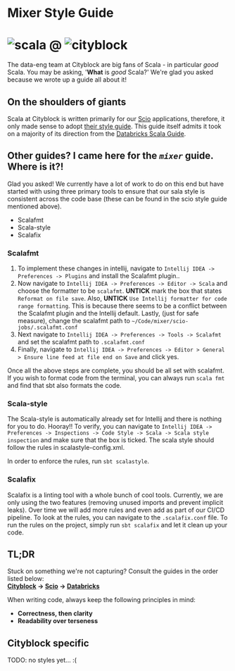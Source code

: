 # Mixer Style Guide    
# ![scala](https://cdn6.aptoide.com/imgs/3/a/b/3abf4156173ca399f0bd8efad83d60b4_icon.png?w=128) @ ![cityblock](https://miro.medium.com/fit/c/128/128/1*ZjCEu2MDmMZ8GdA9UIDxvw.png)



The data-eng team at Cityblock are big fans of Scala - in particular _good_ Scala.
You may be asking, '**What** is _good_ Scala?' We're glad you asked because we wrote up a guide all about it!

## On the shoulders of giants
Scala at Cityblock is written primarily for our [Scio](https://spotify.github.io/scio/) applications, therefore, it only made sense to adopt [their style guide](https://github.com/spotify/scio/wiki/Style-Guide).
This guide itself admits it took on a majority of its direction from the [Databricks Scala Guide](https://github.com/databricks/scala-style-guide).


## Other guides? I came here for the _`mixer`_ guide. Where is it?!

Glad you asked! We currently have a lot of work to do on this end but have started with using three primary tools to ensure that our sala
style is consistent across the code base (these can be found in the scio style guide mentioned above).

- Scalafmt
- Scala-style
- Scalafix

### Scalafmt

1. To implement these changes in intellij, navigate to `Intellij IDEA -> Preferences -> Plugins` and install the Scalafmt plugin.. 
1. Now navigate to `Intellij IDEA -> Preferences -> Editor -> Scala` and choose the formatter to be `scalafmt`. **UNTICK** mark the box that states
`Reformat on file save`. Also, **UNTICK** `Use Intellij formatter for code range formatting`. This is because there seems to be a conflict between
 the Scalafmt plugin and the Intellij default. Lastly, (just for safe measure), change the scalafmt path to `~/Code/mixer/scio-jobs/.scalafmt.conf`
1. Next navigate to `Intellij IDEA -> Preferences -> Tools -> Scalafmt` and set the scalafmt path to `.scalafmt.conf`
1. Finally, navigate to `Intellij IDEA -> Preferences -> Editor > General > Ensure line feed at file end on Save` and click yes.

Once all the above steps are complete, you should be all set with scalafmt. If you wish to format code from the terminal, you can always run
`scala fmt` and find that sbt also formats the code.

### Scala-style

The Scala-style is automatically already set for Intellij and there is nothing for you to do. Hooray!! To verify, you can navigate to 
`Intellij IDEA -> Preferences -> Inspections -> Code Style -> Scala -> Scala style inspection` and make sure that the box is ticked. The 
scala style should follow the rules in scalastyle-config.xml.

In order to enforce the rules, run `sbt scalastyle`.

### Scalafix

Scalafix is a linting tool with a whole bunch of cool tools. Currently, we are only using the two features (removing unused imports and prevent implicit leaks).
Over time we will add more rules and even add as part of our CI/CD pipeline.
To look at the rules, you can navigate to the `.scalafix.conf` file. To run the rules on the project, simply run 
`sbt scalafix` and let it clean up your code.

## TL;DR
Stuck on something we're not capturing? Consult the guides in the order listed below:
<br>
**[Cityblock](#cityblock-specific) → [Scio](https://github.com/spotify/scio/wiki/Style-Guide) → [Databricks](https://github.com/databricks/scala-style-guide)**


When writing code, always keep the following principles in mind:
* **Correctness, then clarity**
* **Readability over terseness**

## Cityblock specific

TODO: no styles yet... :(
